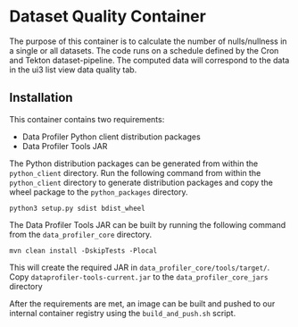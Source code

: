 # Dataset Quality Container

The purpose of this container is to calculate the number of nulls/nullness in a single or all datasets. The code runs on a schedule defined by the Cron and Tekton dataset-pipeline. 
The computed data will correspond to the data in the ui3 list view data quality tab.

## Installation

This container contains two requirements:

* Data Profiler Python client distribution packages
* Data Profiler Tools JAR

The Python distribution packages can be generated from within the `python_client` directory. Run the following command from within the `python_client` directory to generate distribution packages and copy the wheel package to the `python_packages` directory.

    python3 setup.py sdist bdist_wheel

The Data Profiler Tools JAR can be built by running the following command from the `data_profiler_core` directory.

    mvn clean install -DskipTests -Plocal

This will create the required JAR in `data_profiler_core/tools/target/`. Copy `dataprofiler-tools-current.jar` to the `data_profiler_core_jars` directory

After the requirements are met, an image can be built and pushed to our internal container registry using the `build_and_push.sh` script.
